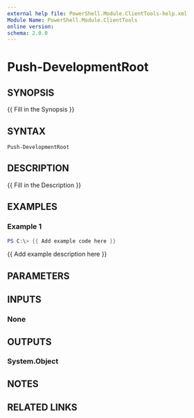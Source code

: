 ```yaml
---
external help file: PowerShell.Module.ClientTools-help.xml
Module Name: PowerShell.Module.ClientTools
online version:
schema: 2.0.0
---
```


# Push-DevelopmentRoot

## SYNOPSIS
{{ Fill in the Synopsis }}

## SYNTAX

```
Push-DevelopmentRoot
```

## DESCRIPTION
{{ Fill in the Description }}

## EXAMPLES

### Example 1
```powershell
PS C:\> {{ Add example code here }}
```

{{ Add example description here }}

## PARAMETERS

## INPUTS

### None

## OUTPUTS

### System.Object
## NOTES

## RELATED LINKS
